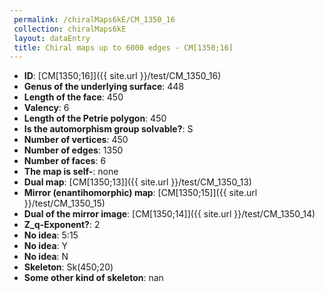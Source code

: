 ```yaml
--- 
 permalink: /chiralMaps6kE/CM_1350_16 
 collection: chiralMaps6kE
 layout: dataEntry
 title: Chiral maps up to 6000 edges - CM[1350;16]
---
```


- **ID**: [CM[1350;16]]({{ site.url }}/test/CM_1350_16)
- **Genus of the underlying surface**: 448
- **Length of the face**: 450
- **Valency**: 6
- **Length of the Petrie polygon**: 450
- **Is the automorphism group solvable?**: S
- **Number of vertices**: 450
- **Number of edges**: 1350
- **Number of faces**: 6
- **The map is self-**: none
- **Dual map**: [CM[1350;13]]({{ site.url }}/test/CM_1350_13)
- **Mirror (enantihomorphic) map**: [CM[1350;15]]({{ site.url }}/test/CM_1350_15)
- **Dual of the mirror image**: [CM[1350;14]]({{ site.url }}/test/CM_1350_14)
- **Z_q-Exponent?**: 2
- **No idea**:  5:15
- **No idea**: Y
- **No idea**: N
- **Skeleton**: Sk(450;20)
- **Some other kind of skeleton**: nan
